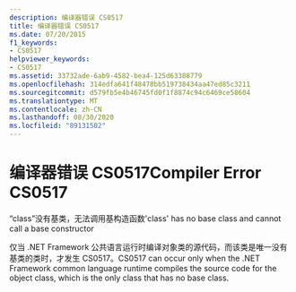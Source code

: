 ```yaml
---
description: 编译器错误 CS0517
title: 编译器错误 CS0517
ms.date: 07/20/2015
f1_keywords:
- CS0517
helpviewer_keywords:
- CS0517
ms.assetid: 33732ade-6ab9-4582-bea4-125d63388779
ms.openlocfilehash: 314edfa641f48478bb519738434aa47ed85c3211
ms.sourcegitcommit: d579fb5e4b46745fd0f1f8874c94c6469ce58604
ms.translationtype: MT
ms.contentlocale: zh-CN
ms.lasthandoff: 08/30/2020
ms.locfileid: "89131502"
---
```

# <a name="compiler-error-cs0517"></a><span data-ttu-id="b5830-103">编译器错误 CS0517</span><span class="sxs-lookup"><span data-stu-id="b5830-103">Compiler Error CS0517</span></span>
<span data-ttu-id="b5830-104">“class”没有基类，无法调用基构造函数</span><span class="sxs-lookup"><span data-stu-id="b5830-104">'class' has no base class and cannot call a base constructor</span></span>  
  
 <span data-ttu-id="b5830-105">仅当 .NET Framework 公共语言运行时编译对象类的源代码，而该类是唯一没有基类的类时，才发生 CS0517。</span><span class="sxs-lookup"><span data-stu-id="b5830-105">CS0517 can occur only when the .NET Framework common language runtime compiles the source code for the object class, which is the only class that has no base class.</span></span>
